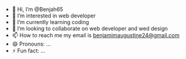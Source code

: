 - 👋 Hi, I’m @Benjah65
- 👀 I’m interested in web developer
- 🌱 I’m currently learning coding
- 💞️ I’m looking to collaborate on web developer and wed design
- 📫 How to reach me my email is benjamimaugustine24@gmail.com
- 😄 Pronouns: ...
- ⚡ Fun fact: ...

<!---
Benjah65/Benjah65 is a ✨ special ✨ repository because its `README.md` (this file) appears on your GitHub profile.
You can click the Preview link to take a look at your changes.
--->
